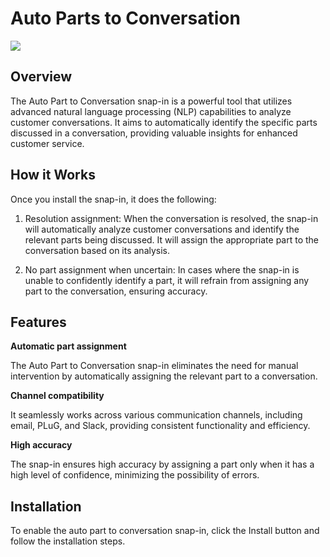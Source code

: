 # Auto Parts to Conversation

<img src="https://devrev.ai/marketplace/api/item-artifact/don%3Acore%3Advrv-us-1%3Adevo%2F0%3Aartifact%2F7398" align="center"/> 

## Overview

The Auto Part to Conversation snap-in is a powerful tool that utilizes advanced natural language processing (NLP) capabilities to analyze customer conversations. It aims to automatically identify the specific parts discussed in a conversation, providing valuable insights for enhanced customer service.

## How it Works

Once you install the snap-in, it does the following:

1. Resolution assignment: When the conversation is resolved, the snap-in will automatically analyze customer conversations and identify the relevant parts being discussed. It will assign the appropriate part to the conversation based on its analysis.

2. No part assignment when uncertain: In cases where the snap-in is unable to confidently identify a part, it will refrain from assigning any part to the conversation, ensuring accuracy.

## Features

**Automatic part assignment**

The Auto Part to Conversation snap-in eliminates the need for manual intervention by automatically assigning the relevant part to a conversation.

**Channel compatibility**

It seamlessly works across various communication channels, including email, PLuG, and Slack, providing consistent functionality and efficiency.

**High accuracy**

The snap-in ensures high accuracy by assigning a part only when it has a high level of confidence, minimizing the possibility of errors.

## Installation

To enable the auto part to conversation snap-in, click the Install button and follow the installation steps.
